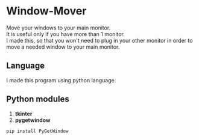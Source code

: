 # Window-Mover
Move your windows to your main monitor.  
It is useful only if you have more than 1 monitor.  
I made this, so that you won't need to plug in your other monitor in order to move a needed window to your main monitor.

## Language
I made this program using python language.

## Python modules
1. **tkinter**
2. **pygetwindow**
```
pip install PyGetWindow
```
